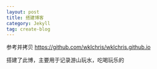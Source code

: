 ```yaml
---
layout: post
title: 搭建博客
category: Jekyll
tag: create-blog
---
```


参考并拷贝
https://github.com/wklchris/wklchris.github.io

搭建了此博，主要用于记录游山玩水，吃喝玩乐的